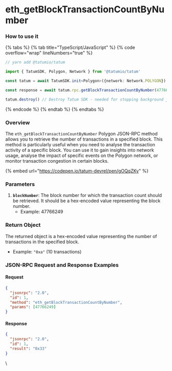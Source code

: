 # eth\_getBlockTransactionCountByNumber

### How to use it

{% tabs %}
{% tab title="TypeScript/JavaScript" %}
{% code overflow="wrap" lineNumbers="true" %}
```typescript
// yarn add @tatumio/tatum

import { TatumSDK, Polygon, Network } from '@tatumio/tatum'

const tatum = await TatumSDK.init<Polygon>({network: Network.POLYGON})

const response = await tatum.rpc.getBlockTransactionCountByNumber(47766249)

tatum.destroy() // Destroy Tatum SDK - needed for stopping background jobs
```
{% endcode %}
{% endtab %}
{% endtabs %}

### Overview

The `eth_getBlockTransactionCountByNumber` Polygon JSON-RPC method allows you to retrieve the number of transactions in a specified block. This method is particularly useful when you need to analyse the transaction activity of a specific block. You can use it to gain insights into network usage, analyse the impact of specific events on the Polygon network, or monitor transaction congestion in certain blocks.

{% embed url="https://codepen.io/tatum-devrel/pen/gOQqZKy" %}

### Parameters

1. **`blockNumber`**: The block number for which the transaction count should be retrieved. It should be a hex-encoded value representing the block number.
   * Example: 47766249

### Return Object

The returned object is a hex-encoded value representing the number of transactions in the specified block.

* Example: `"0xa"` (10 transactions)

### JSON-RPC Request and Response Examples

#### Request

```json
{
  "jsonrpc": "2.0",
  "id": 1,
  "method": "eth_getBlockTransactionCountByNumber",
  "params": [47766249]
}
```

#### Response

```json
{
  "jsonrpc": "2.0",
  "id": 1,
  "result": "0x33"
}
```



\
